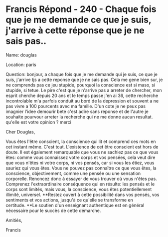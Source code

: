 # Francis Répond - 240 - Chaque fois que je me demande ce que je suis, j'arrive à cette réponse que je ne sais pas..










Name: douglas&nbsp;

Location: paris&nbsp;  

Question: bonjour, a chaque fois que je me demande qui je suis, ce que je suis, j'arrive tjs a cette reponse que je ne sais pas. Cela me gene bien sur, je ne comprends pas ce jeu stupide, pourquoi la conscience est si maso, si stupide, si tetue. Le pire c\'est que je n'arrive pas a arreter de chercher, mon esprit cherche depuis 20 ans et le temps passe j'en ai 36, cette recherche incontrolable m\'a parfois conduit au bord de la depression et souvent a ne pas vivre a 100 pourcents avec ma famille. D\'un cote je ne peux pas imagnier l\'idee demourir bete c\'est adire sans reponse et de l\'autre je souhaite pourvour arreter la recherche qui ne me donne aucun resultat. qu\'elle est votre opinion ? merci

Cher Douglas,

Vous &ecirc;tes l'&ecirc;tre conscient, la conscience qui lit et comprend ces mots en cet instant m&ecirc;me. C'est tout. L'existence de cet &ecirc;tre conscient est hors de doute. Il est &eacute;galement remarquable que vous ne sachiez pas ce que vous &ecirc;tes: comme vous connaissez votre corps et vos pens&eacute;es, cela veut dire que vous n'&ecirc;tes ni votre corps, ni vos pens&eacute;s, car si vous les &eacute;tiez, vous sauriez qui vous &ecirc;tes. Vous ne pouvez pas conna&icirc;tre ce que vous &ecirc;tes, la conscience, objectivement, comme une pens&eacute;e ou une sensation corporelle. Renoncez donc &agrave; essayer de vous trouver o&ugrave; vous n'&ecirc;tes pas. Comprenez l'extraordinaire cons&eacute;quence qui en r&eacute;sulte: les pens&eacute;s et le corps sont limit&eacute;s, mais vous, la conscience, vous &ecirc;tes potentiellement illimit&eacute;, universel.&nbsp;**Restez ouvert &agrave; cette possibilit&eacute; dans vos pens&eacute;s, vos sentiments et vos actions, jusqu'&agrave; ce qu'elle se transforme en certitude.&nbsp;**Le soutien d'un enseignant authentique est en g&eacute;n&eacute;ral n&eacute;cessaire pour le succ&egrave;s de cette d&eacute;marche.

Amiti&eacute;s,

Francis













